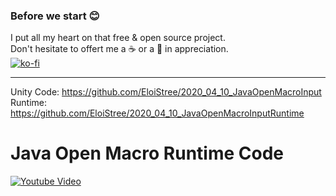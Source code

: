 ### Before we start 😊
I put all my heart on that free & open source project.    
Don't hesitate to offert me a ☕ or a  🍺 in appreciation.    
[![ko-fi](https://www.ko-fi.com/img/githubbutton_sm.svg)](https://ko-fi.com/E1E21QCY5)  
_________________________________________


Unity Code: https://github.com/EloiStree/2020_04_10_JavaOpenMacroInput   
Runtime: https://github.com/EloiStree/2020_04_10_JavaOpenMacroInputRuntime   

#  Java Open Macro Runtime Code
[![Youtube Video](http://img.youtube.com/vi/zNoE56FDGHA/maxresdefault.jpg)](https://youtu.be/zNoE56FDGHA)
